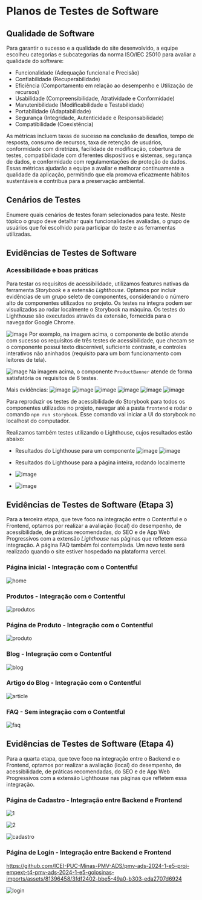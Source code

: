 # Planos de Testes de Software

## Qualidade de Software

Para garantir o sucesso e a qualidade do site desenvolvido, a equipe escolheu categorias e subcategorias da norma ISO/IEC 25010 para avaliar a qualidade do software:

- Funcionalidade (Adequação funcional e Precisão)
- Confiabilidade (Recuperabilidade)
- Eficiência (Comportamento em relação ao desempenho e Utilização de recursos)
- Usabilidade (Compreensibilidade, Atratividade e Conformidade)
- Manutenibilidade (Modificabilidade e Testabilidade)
- Portabilidade (Adaptabilidade)
- Segurança (Integridade, Autenticidade e Responsabilidade)
- Compatibilidade (Coexistência)

As métricas incluem taxas de sucesso na conclusão de desafios, tempo de resposta, consumo de recursos, taxa de retenção de usuários, conformidade com diretrizes, facilidade de modificação, cobertura de testes, compatibilidade com diferentes dispositivos e sistemas, segurança de dados, e conformidade com regulamentações de proteção de dados. Essas métricas ajudarão a equipe a avaliar e melhorar continuamente a qualidade da aplicação, permitindo que ela promova eficazmente hábitos sustentáveis e contribua para a preservação ambiental.

## Cenários de Testes

Enumere quais cenários de testes foram selecionados para teste. Neste tópico o grupo deve detalhar quais funcionalidades avaliadas, o grupo de usuários que foi escolhido para participar do teste e as ferramentas utilizadas.
 
## Evidências de Testes de Software

### Acessibilidade e boas práticas
Para testar os requisitos de acessibilidade, utilizamos features nativas da ferramenta _Storybook_ e a extensão _Lighthouse_. Optamos por incluir evidências de um grupo seleto de componentes, considerando o número alto de componentes utilizados no projeto. Os testes na íntegra podem ser visualizados ao rodar localmente o Storybook na máquina. Os testes do Lighthouse são executados através da extensão, fornecida para o navegador Google Chrome.

![image](https://github.com/ICEI-PUC-Minas-PMV-ADS/pmv-ads-2024-1-e5-proj-empext-t4-pmv-ads-2024-1-e5-golosinas-imports/assets/103083123/1ee7bfba-26ed-401a-b862-841a8e28c2ae)
Por exemplo, na imagem acima, o componente de botão atende com sucesso os requisitos de três testes de acessibilidade, que checam se o componente possui texto discernível, suficiente contraste, e controles interativos não aninhados (requisito para um bom funcionamento com leitores de tela).

![image](https://github.com/ICEI-PUC-Minas-PMV-ADS/pmv-ads-2024-1-e5-proj-empext-t4-pmv-ads-2024-1-e5-golosinas-imports/assets/103083123/cb671ad1-21d1-42ee-9fce-97461e54b54e)
Na imagem acima, o componente `ProductBanner` atende de forma satisfatória os requisitos de 6 testes.

Mais evidências:
![image](https://github.com/ICEI-PUC-Minas-PMV-ADS/pmv-ads-2024-1-e5-proj-empext-t4-pmv-ads-2024-1-e5-golosinas-imports/assets/103083123/849e404b-6567-48ab-b420-dff3640e1cbb)
![image](https://github.com/ICEI-PUC-Minas-PMV-ADS/pmv-ads-2024-1-e5-proj-empext-t4-pmv-ads-2024-1-e5-golosinas-imports/assets/103083123/1add8667-50d0-412d-9bfd-f7f348edf4c6)
![image](https://github.com/ICEI-PUC-Minas-PMV-ADS/pmv-ads-2024-1-e5-proj-empext-t4-pmv-ads-2024-1-e5-golosinas-imports/assets/103083123/28a38d33-720b-46c2-9a85-912f07beb529)
![image](https://github.com/ICEI-PUC-Minas-PMV-ADS/pmv-ads-2024-1-e5-proj-empext-t4-pmv-ads-2024-1-e5-golosinas-imports/assets/103083123/72a83ee7-ad2e-463d-b990-00e1c475e2b9)
![image](https://github.com/ICEI-PUC-Minas-PMV-ADS/pmv-ads-2024-1-e5-proj-empext-t4-pmv-ads-2024-1-e5-golosinas-imports/assets/103083123/b60802ea-3911-4cfe-b2bc-e69e65bc2d97)
![image](https://github.com/ICEI-PUC-Minas-PMV-ADS/pmv-ads-2024-1-e5-proj-empext-t4-pmv-ads-2024-1-e5-golosinas-imports/assets/103083123/f0739bbb-715f-4a70-958a-05ce1d304f14)

Para reproduzir os testes de acessibilidade do Storybook para todos os componentes utilizados no projeto, navegar até a pasta `frontend` e rodar o comando `npm run storybook`. Esse comando vai iniciar a UI do storybook no localhost do computador.

Realizamos também testes utilizando o Lighthouse, cujos resultados estão abaixo:
- Resultados do Lighthouse para um componente
![image](https://github.com/ICEI-PUC-Minas-PMV-ADS/pmv-ads-2024-1-e5-proj-empext-t4-pmv-ads-2024-1-e5-golosinas-imports/assets/103083123/cb440036-dd82-4055-bef1-d00154257c77)
![image](https://github.com/ICEI-PUC-Minas-PMV-ADS/pmv-ads-2024-1-e5-proj-empext-t4-pmv-ads-2024-1-e5-golosinas-imports/assets/103083123/2f8e7282-97e6-4520-8baf-885e4b7bbb46)

- Resultados do Lighthouse para a página inteira, rodando localmente
- ![image](https://github.com/ICEI-PUC-Minas-PMV-ADS/pmv-ads-2024-1-e5-proj-empext-t4-pmv-ads-2024-1-e5-golosinas-imports/assets/103083123/502d7115-e515-4bc2-a55b-c3ff4d96574a)
- ![image](https://github.com/ICEI-PUC-Minas-PMV-ADS/pmv-ads-2024-1-e5-proj-empext-t4-pmv-ads-2024-1-e5-golosinas-imports/assets/103083123/cd84ea6b-b40c-4b82-9601-d0ed4efd2123)


## Evidências de Testes de Software (Etapa 3)
Para a terceira etapa, que teve foco na integração entre o Contentful e o Frontend, optamos por realizar a avaliação (local) do desempenho, de acessibilidade, de práticas recomendadas, do SEO e de App Web Progressivos com a extensão _Lighthouse_ nas páginas que refletem essa integração. A página FAQ também foi contemplada. Um novo teste será realizado quando o site estiver hospedado na plataforma vercel.

### Página inicial - Integração com o Contentful
![home](https://github.com/ICEI-PUC-Minas-PMV-ADS/pmv-ads-2024-1-e5-proj-empext-t4-pmv-ads-2024-1-e5-golosinas-imports/assets/81396458/78b3e59e-4238-4d2e-ad43-18a46728f2ed)

### Produtos - Integração com o Contentful
![produtos](https://github.com/ICEI-PUC-Minas-PMV-ADS/pmv-ads-2024-1-e5-proj-empext-t4-pmv-ads-2024-1-e5-golosinas-imports/assets/81396458/266d2021-53d6-471a-ab49-b0c1cd06175c)

### Página de Produto - Integração com o Contentful
![produto](https://github.com/ICEI-PUC-Minas-PMV-ADS/pmv-ads-2024-1-e5-proj-empext-t4-pmv-ads-2024-1-e5-golosinas-imports/assets/81396458/f53c8961-3c52-45ec-96e6-ec1e6cfc9bc3)

### Blog - Integração com o Contentful
![blog](https://github.com/ICEI-PUC-Minas-PMV-ADS/pmv-ads-2024-1-e5-proj-empext-t4-pmv-ads-2024-1-e5-golosinas-imports/assets/81396458/ccbe809e-ae70-4d9e-a1dd-9ac23fe4e8a3)

### Artigo do Blog - Integração com o Contentful
![article](https://github.com/ICEI-PUC-Minas-PMV-ADS/pmv-ads-2024-1-e5-proj-empext-t4-pmv-ads-2024-1-e5-golosinas-imports/assets/81396458/a1755865-d422-451b-a9a9-bb808066ca04)

### FAQ - Sem integração com o Contentful
![faq](https://github.com/ICEI-PUC-Minas-PMV-ADS/pmv-ads-2024-1-e5-proj-empext-t4-pmv-ads-2024-1-e5-golosinas-imports/assets/81396458/08565b54-6cfe-4c9a-aac1-512922ac8391)

## Evidências de Testes de Software (Etapa 4)
Para a quarta etapa, que teve foco na integração entre o Backend e o Frontend, optamos por realizar a avaliação (local) do desempenho, de acessibilidade, de práticas recomendadas, do SEO e de App Web Progressivos com a extensão Lighthouse nas páginas que refletem essa integração.

### Página de Cadastro - Integração entre Backend e Frontend
![1](https://github.com/ICEI-PUC-Minas-PMV-ADS/pmv-ads-2024-1-e5-proj-empext-t4-pmv-ads-2024-1-e5-golosinas-imports/assets/81396458/b39faecc-45d0-440b-a3b5-e0593ecbc286)

![2](https://github.com/ICEI-PUC-Minas-PMV-ADS/pmv-ads-2024-1-e5-proj-empext-t4-pmv-ads-2024-1-e5-golosinas-imports/assets/81396458/f29c4a78-39fd-4110-9240-2a9d2a649c07)

![cadastro](https://github.com/ICEI-PUC-Minas-PMV-ADS/pmv-ads-2024-1-e5-proj-empext-t4-pmv-ads-2024-1-e5-golosinas-imports/assets/81396458/b111804a-8621-437e-bbc4-e2d782241d98)

### Página de Login - Integração entre Backend e Frontend

https://github.com/ICEI-PUC-Minas-PMV-ADS/pmv-ads-2024-1-e5-proj-empext-t4-pmv-ads-2024-1-e5-golosinas-imports/assets/81396458/3fdf2402-bbe5-49a0-b303-eda2707d6924

![login](https://github.com/ICEI-PUC-Minas-PMV-ADS/pmv-ads-2024-1-e5-proj-empext-t4-pmv-ads-2024-1-e5-golosinas-imports/assets/81396458/2870b1a1-bf66-42fa-90e7-38419a6e7bdd)
